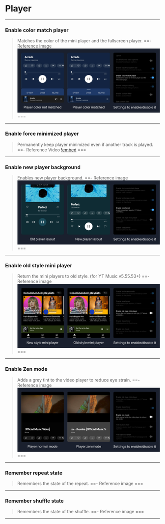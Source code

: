 # Player
---
### Enable color match player
>Matches the color of the mini player and the fullscreen player.
==- Reference image
![](/assets/ytmusic/layout/Enable-color-match-player.jpg)
===
---
### Enable force minimized player
>Permanently keep player minimized even if another track is played.
==- Reference Video
[!embed](https://www.youtube.com/embed/4n9AZbzHktU?autoplay=0&fs=0&iv_load_policy=3&showinfo=0&rel=0&cc_load_policy=0&start=0&end=0&vq=hd1080)
===
---
### Enable new player background
>Enables new player background.
==- Reference image
> ![](/assets/ytmusic/layout/Enable-new-layout.jpg)
===
---
### Enable old style mini player
>Return the mini players to old style. (for YT Music v5.55.53+)
==- Reference image
![](/assets/ytmusic/layout/Enable-old-style-mini-player.jpg)
===
---
### Enable Zen mode
>Adds a grey tint to the video player to reduce eye strain.
==- Reference image
![](/assets/ytmusic/layout/Enable-Zen-Mode.jpg)
===
---
### Remember repeat state
>Remembers the state of the repeat.
==- Reference image
===
---
### Remember shuffle state
>Remembers the state of the shuffle.
==- Reference image
===
---
